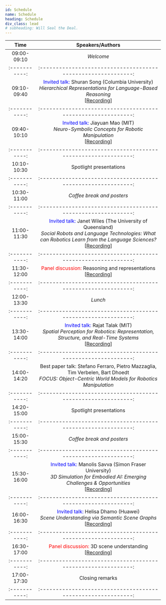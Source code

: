 ```yaml
---
id: Schedule
name: Schedule
heading: Schedule
div_class: lead
# subheading: Will Seal the Deal.
---
```

<!-- <font color="red"> Note:</font>  due to the coronavirus outbreak, the ICRA 2020 PAL workshop will be released as a collection of videos and advertised via Facebook/Twitter/Youtube. Feel free to follow <a href="https://twitter.com/lucacarlone1">@lucacarlone1</a> on Twitter for updates. The recordings will also be collected on the workshop website. On the day the talk is released, the speakers will also reply to questions on the ICRA 2020 slack workspace (channel #ws9). -->

<!-- | Time   |      Title      |  Speakers/Authors |   
|:-----------:|:-----------------------------------:|:------------------------:|
June 10 | <font color="red"> Workshop suspended for #ShutDownSTEM </font>    							      | <a href="https://www.shutdownstem.com/">https://www.shutdownstem.com/</a> |
June 11 | <font color="red"> Invited talk </font>    							      | Davide Scaramuzza and Antonio Loquercio (UZurich) | 
June 12 | <font color="blue"> Paper: </font> <a href="https://drive.google.com/file/d/1lYBiVyR4rqZcZP24Dh2T6XoLGL8yGUqI/view?usp=sharing" target="_blank">Go Fetch: Mobile Manipulation in Unstructured Environments</a>    | K. Blomqvist, M. Breyer, A. Cramariuc, J. Förster, M. Grinvald, F. Tschopp, J. Chung, L. Ott, J. Nieto, R. Siegwart  |
|:-----------:|:-----------------------------------:|:------------------------:|
|:-----------:|:-----------------------------------:|:------------------------:|
June 13 | <font color="red"> Tutorial: Kimera </font>                         | Toni Rosinol & Andrew Violette (MIT)|
|:-----------:|:-----------------------------------:|:------------------------:|
|:-----------:|:-----------------------------------:|:------------------------:|
June 14 | <font color="blue"> Paper: </font> <a href="https://drive.google.com/file/d/1JMrgrN-gJWbf4BEQBB6MNGX5p9FjXuoo/view?usp=sharing" target="_blank">Goal-Aware Prediction: Learning to Model what Matters</a>   | Suraj Nair, Silvio Savarese, Chelsea Finn |
June 15 | <font color="blue"> Paper: </font> <a href="https://drive.google.com/file/d/1wkvAjfCSk1kqeb4_pzI6G3EYKLqOgQ7N/view?usp=sharing" target="_blank">Locally Observable Markov Decision Processes</a>  | Max Merlin, Neev Parikh, Eric Rosen, George Konidaris |
|:-----------:|:-----------------------------------:|:------------------------:|
|:-----------:|:-----------------------------------:|:------------------------:|
June 16 | <font color="red"> Invited talk </font>                         | Dhruv Batra (Georgia Tech) |
June 17 | <font color="blue"> Paper: </font> <a href="https://drive.google.com/file/d/1-rpqvKNlzP8pQ2Ll_v2JCxlQOdMBjLum/view?usp=sharing" target="_blank">Scene Explanation through Verification of Stable Object Poses</a>   |  Dominik Bauer, Timothy Patten, Markus Vincze |
June 18 | <font color="blue"> Keynote Presentation </font>  | GOSEEK Challenge Winner  |
|:-----------:|:-----------------------------------:|:------------------------:|
|:-----------:|:-----------------------------------:|:------------------------:|
June 19 | <font color="red"> Invited talk </font>                         | Jeannette Bohg  (Stanford)| 
June 20 | <font color="blue"> Paper: </font> <a href="https://drive.google.com/file/d/1iXxdRyr1aLUamwYR3hNkvvMYhwhcppb6/view?usp=sharing" target="_blank">Context Analysis in Static Household Environments</a> | Andrei Costinescu and Darius Burschka  | 
June 21 | <font color="blue"> Paper: </font> <a href="https://drive.google.com/file/d/1tLe_63gofrMihAlQJRuZV2lT0BD2pFOz/view?usp=sharing" target="_blank">On the Potential of Smarter Multi-layer Maps</a>  |  Francesco Verdoja and Ville Kyrki  |
|:-----------:|:-----------------------------------:|:------------------------:|
|:-----------:|:-----------------------------------:|:------------------------:|
June 22 | <font color="red"> Invited talk </font>                         | Marco Pavone (Stanford) |
|:-----------:|:-----------------------------------:|:------------------------:|
|:-----------:|:-----------------------------------:|:------------------------:|
June 23 | <font color="blue"> Paper: </font> <a href="https://drive.google.com/file/d/1mhDIk8OzQ-rCgGnsQAgJ7s9WNRVgo_dr/view?usp=sharing" target="_blank">Motion Planning in Understructured Road Environments with Stacked Reservation Grids</a>   | Fangyu Wu, Dequan Wang, Minjune Hwang, Chenhui Hao, Jiawei Lu, Trevor Darrell, Alexandre Bayen  |
June 24 | <font color="blue"> Paper: </font> <a href="https://drive.google.com/file/d/1TzrsPd3FhXqPrc6sEO16piE4DyL-2v8t/view?usp=sharing" target="_blank"> Where are the Keys? - Learning Object-Centric Navigation Policies on Semantic Maps with Graph Convolutional Networks </a>  | Niko Suenderhauf   |
|:-----------:|:-----------------------------------:|:------------------------:|
|:-----------:|:-----------------------------------:|:------------------------:|
June 25 | <font color="red"> Invited talk </font>                         | Cesar Cadena (ETH Zurich)|
|:-----------:|:-----------------------------------:|:------------------------:|
|:-----------:|:-----------------------------------:|:------------------------:| -->

| Time   |      Speakers/Authors      |   
|:-----------:|:-----------------------------------------------------------:|
09:00-09:10 | <i>Welcome</i> |
|:-----------:|:-----------------------------------------------------------:|
09:10-09:40 | <font color="blue">Invited talk:</font> Shuran Song (Columbia University)<br><i>Hierarchical Representations for Language-Based Reasoning</i><br>[<a href="https://youtu.be/gwE84M_FuuI">Recording</a>] | 
|:-----------:|:-----------------------------------------------------------:|
09:40-10:10 | <font color="blue">Invited talk:</font> Jiayuan Mao (MIT)<br><i>Neuro-Symbolic Concepts for Robotic Manipulation</i><br>[<a href="https://youtu.be/S8KsCtbJqz0">Recording</a>] |
|:-----------:|:-----------------------------------------------------------:|
10:10-10:30 | Spotlight presentations |
|:-----------:|:-----------------------------------------------------------:|
10:30-11:00 | <i>Coffee break and posters</i> |
|:-----------:|:-----------------------------------------------------------:|
11:00-11:30 | <font color="blue">Invited talk:</font> Janet Wiles (The University of Queensland)<br><i>Social Robots and Language Technologies:  What can Robotics Learn from the Language Sciences?</i><br>[<a href="https://youtu.be/ZM9Xbj-VeLY">Recording</a>] |
|:-----------:|:-----------------------------------------------------------:|
11:30-12:00 | <font color="red">Panel discussion:</font> Reasoning and representations<br>[<a href="https://youtu.be/UcT4eQMzpC4">Recording</a>] |
|:-----------:|:-----------------------------------------------------------:|
12:00-13:30 | <i>Lunch</i> |
|:-----------:|:-----------------------------------------------------------:|
13:30-14:00 | <font color="blue">Invited talk:</font> Rajat Talak (MIT)<br><i>Spatial Perception for Robotics: Representation, Structure, and Real-Time Systems</i><br>[<a href="https://youtu.be/osiN0117q8M">Recording</a>] | 
|:-----------:|:-----------------------------------------------------------:|
14:00-14:20 | Best paper talk: Stefano Ferraro, Pietro Mazzaglia, Tim Verbelen, Bart Dhoedt<br><i>FOCUS: Object-Centric World Models for Robotics Manipulation</i> |
|:-----------:|:-----------------------------------------------------------:|
14:20-15:00 | Spotlight presentations |
|:-----------:|:-----------------------------------------------------------:|
15:00-15:30 | <i>Coffee break and posters</i> |
|:-----------:|:-----------------------------------------------------------:|
15:30-16:00 | <font color="blue">Invited talk:</font> Manolis Savva (Simon Fraser University)<br><i>3D Simulation for Embodied AI: Emerging Challenges & Opportunities</i><br>[<a href="https://youtu.be/EzZ1X-6emH4">Recording</a>] | 
|:-----------:|:-----------------------------------------------------------:|
16:00-16:30 | <font color="blue">Invited talk:</font> Helisa Dhamo (Huawei)<br><i>Scene Understanding via Semantic Scene Graphs</i><br>[<a href="https://youtu.be/Xq4YAtAAM-w">Recording</a>] |
|:-----------:|:-----------------------------------------------------------:|
16:30-17:00 | <font color="red">Panel discussion:</font> 3D scene understanding<br>[<a href="https://youtu.be/-NcDkop-BHk">Recording</a>] |
|:-----------:|:-----------------------------------------------------------:|
17:00-17:30 | Closing remarks |
|:-----------:|:-----------------------------------------------------------:|


<!-- The speaker release form can be found <a href="https://www.dropbox.com/s/qbep5bi10wo2eew/PALSpeakerReleaseForm.pdf?dl=0">here</a>. -->






